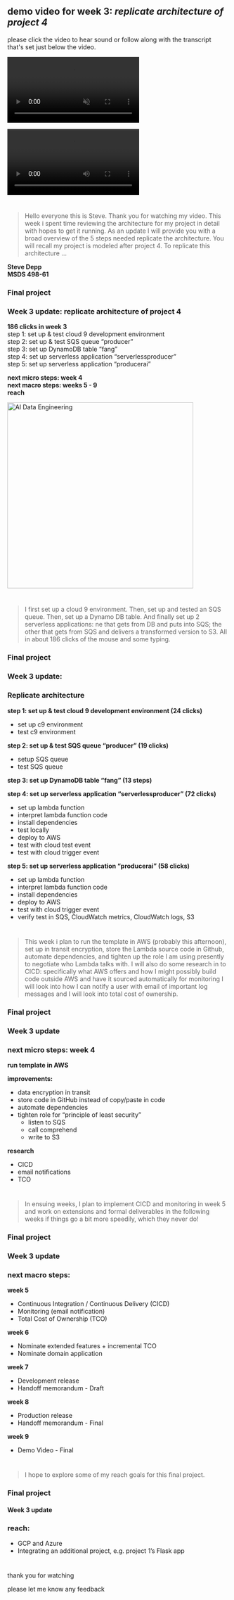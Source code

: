 
## demo video for week 3: *replicate architecture of project 4*     

please click the video to hear sound or follow along with the transcript that's set just below the video.

<video src="https://user-images.githubusercontent.com/38410965/112028923-13546380-8b0f-11eb-88ce-deec20aa2606.mp4" autoplay controls loop muted style="max-width: 730px;">
</video>


![demo](https://user-images.githubusercontent.com/38410965/112028923-13546380-8b0f-11eb-88ce-deec20aa2606.mp4)

#

> Hello everyone this is Steve.  Thank you for watching my video.  This week i spent time reviewing the architecture for my project in detail with hopes to get it running.  As an update I will provide you with a broad overview of the 5 steps needed replicate the architecture.  You will recall my project is modeled after project 4.  To replicate this architecture ...


**Steve Depp**   
**MSDS 498-61**   

### Final project   
### Week 3 update: replicate architecture of project 4   

**186 clicks in week 3**   
step 1: set up & test cloud 9 development environment   
step 2: set up & test SQS queue “producer”    
step 3: set up DynamoDB table “fang”   
step 4: set up serverless application “serverlessproducer”    
step 5: set up serverless application “producerai”   

**next micro steps: week 4**   
**next macro steps: weeks 5 - 9**   
**reach**   

<img width="423" alt="Al Data Engineering" src="https://user-images.githubusercontent.com/38410965/113616892-b2a34b80-9623-11eb-9fde-4e4e2ff8006a.png">

#

> I first set up a cloud 9 environment.  Then, set up and tested an SQS queue. Then, set up a Dynamo DB table.  And finally
set up 2 serverless applications: ne that gets from DB and puts into SQS; the other that gets from SQS and delivers a transformed version to S3. All in about 186 clicks of the mouse and some typing.  

### Final project   
### Week 3 update:    

### Replicate architecture   

**step 1: set up & test cloud 9 development environment (24 clicks)**   

- set up c9 environment      
- test c9 environment  

**step 2: set up & test SQS queue “producer” (19 clicks)**   

- setup SQS queue      
- test SQS queue    

**step 3: set up DynamoDB table “fang” (13 steps)**

**step 4: set up serverless application “serverlessproducer” (72 clicks)**

- set up lambda function   
- interpret lambda function code   
- install dependencies     
- test locally   
- deploy to AWS   
- test with cloud test event   
- test with cloud trigger event   
	
**step 5: set up serverless application “producerai” (58 clicks)**

- set up lambda function   
- interpret lambda function code   
- install dependencies     
- deploy to AWS   
- test with cloud trigger event   
- verify test in SQS, CloudWatch metrics, CloudWatch logs, S3   

#

> This week i plan to run the template in AWS (probably this afternoon), set up in transit encryption, store the Lambda source code in Github, automate dependencies, and tighten up the role I am using presently to negotiate who Lambda talks with.  I will also do some research in to CICD: specifically what AWS offers and how I might possibly build code outside AWS and have it sourced automatically for monitoring I will look into how I can notify a user with email of important log messages and I will look into total cost of ownership.

### Final project   
### Week 3 update   

### next micro steps: week 4   

**run template in AWS**   

**improvements:**   
- data encryption in transit   
- store code in GitHub instead of copy/paste in code   
- automate dependencies   
- tighten role for “principle of least security”   
	- listen to SQS   
	- call comprehend    
	- write to S3   

**research**   
- CICD   
- email notifications   
- TCO   

#

> In ensuing weeks, I plan to implement CICD and monitoring in week 5 and work on extensions and formal deliverables in the following weeks if things go a bit more speedily, which they never do! 

### Final project
### Week 3 update

### next macro steps: 

**week 5**   
- Continuous Integration / Continuous Delivery (CICD)   
- Monitoring (email notification)   
- Total Cost of Ownership (TCO)     
 
**week 6**   
- Nominate extended features + incremental TCO   
- Nominate domain application   

**week 7**   
- Development release   
- Handoff memorandum - Draft   

**week 8**   
- Production release   
- Handoff memorandum - Final   

**week 9**   
- Demo Video - Final   

#

> I hope to explore some of my reach goals for this final project.

### Final project   
#### Week 3 update   

### reach:
-	GCP and Azure   
-	Integrating an additional project, e.g. project 1’s Flask app   

# 

thank you for watching   

please let me know any feedback   
